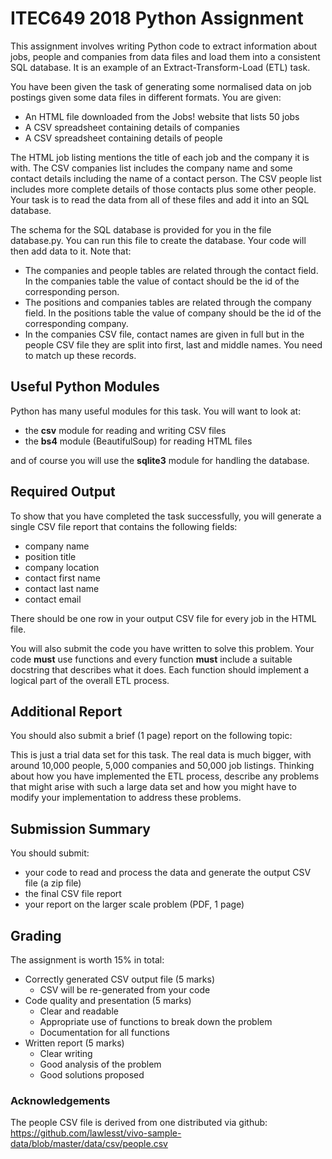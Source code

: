 # ITEC649 2018 Python Assignment

This assignment involves writing Python code to extract information about jobs, people 
and companies from data files and load them into a consistent SQL database. It is an 
example of an Extract-Transform-Load (ETL) task. 

You have been given the task of generating some normalised data on job postings given some
data files in different formats.   You are given:

* An HTML file downloaded from the Jobs! website that lists 50 jobs
* A CSV spreadsheet containing details of companies
* A CSV spreadsheet containing details of people 

The HTML job listing mentions the title of each job and
the company it is with.  The CSV companies list includes
the company name and some contact details including the name
of a contact person.   The CSV people list includes more complete
details of those contacts plus some other people.  Your task is to read the data from
all of these files and add it into an SQL database. 

The schema for the SQL database is provided for you in the file database.py. You can
 run this file to create the database.  Your code will then add data to it. Note that:

* The companies and people tables are related through the contact field. In the companies
table the value of contact should be the id of the corresponding person.
* The positions and companies tables are related through the company field. In the
positions table the value of company should be the id of the corresponding company.
* In the companies CSV file, contact names are given in full but in the people CSV
file they are split into first, last and middle names. You need to match up these
records.

## Useful Python Modules

Python has many useful modules for this task. You will want to look at:
* the __csv__ module for reading and writing CSV files
* the __bs4__ module (BeautifulSoup) for reading HTML files

and of course you will use the __sqlite3__ module for handling the database.

## Required Output

To show that you have completed the task successfully, you will generate a single CSV file
report that contains the following fields:
* company name
* position title
* company location
* contact first name
* contact last name
* contact email

There should be one row in your output CSV file for every job in the HTML file. 

You will also submit the code you have written to solve this problem.  Your code **must** use 
functions and every function **must** include a suitable docstring that describes 
what it does.  Each function should implement a logical part of the overall ETL process.

## Additional Report 

You should also submit a brief (1 page) report on the following topic:

This is just a trial data set for this task.  The real data is much bigger, with around 10,000 
people, 5,000 companies and 50,000 job listings.  Thinking about how you have implemented
the ETL process, describe any problems that might arise with such a large data set and how
you might have to modify your implementation to address these problems. 

## Submission Summary

You should submit:
* your code to read and process the data and generate the output CSV file (a zip file)
* the final CSV file report
* your report on the larger scale problem (PDF, 1 page)

## Grading

The assignment is worth 15% in total:

* Correctly generated CSV output file (5 marks)
    * CSV will be re-generated from your code
* Code quality and presentation (5 marks)
    * Clear and readable
    * Appropriate use of functions to break down the problem
    * Documentation for all functions
* Written report (5 marks)
   * Clear writing
   * Good analysis of the problem
   * Good solutions proposed


### Acknowledgements

The people CSV file is derived from one distributed via github:
 https://github.com/lawlesst/vivo-sample-data/blob/master/data/csv/people.csv